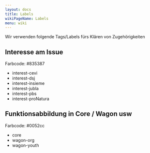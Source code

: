 ```yaml
---
layout: docs
title: Labels
wikiPageName: Labels
menu: wiki
---
```


Wir verwenden folgende Tags/Labels fürs Klären von Zugehörigkeiten

## Interesse am Issue

Farbcode: #835387

* interest-cevi
* interest-dsj
* interest-insieme
* interest-jubla
* interest-pbs
* interest-proNatura

## Funktionsabbildung in Core / Wagon usw

Farbcode: #0052cc

* core
* wagon-org
* wagon-youth
